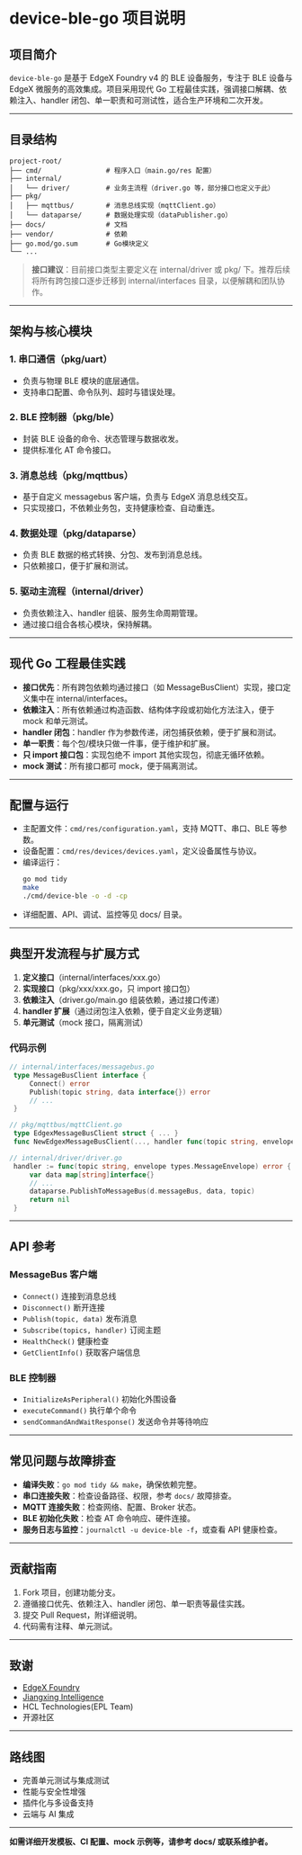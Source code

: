 # device-ble-go 项目说明

## 项目简介

`device-ble-go` 是基于 EdgeX Foundry v4 的 BLE 设备服务，专注于 BLE 设备与 EdgeX 微服务的高效集成。项目采用现代 Go 工程最佳实践，强调接口解耦、依赖注入、handler 闭包、单一职责和可测试性，适合生产环境和二次开发。

---

## 目录结构

```
project-root/
├── cmd/                # 程序入口（main.go/res 配置）
├── internal/
│   └── driver/         # 业务主流程（driver.go 等，部分接口也定义于此）
├── pkg/
│   ├── mqttbus/        # 消息总线实现（mqttClient.go）
│   └── dataparse/      # 数据处理实现（dataPublisher.go）
├── docs/               # 文档
├── vendor/             # 依赖
├── go.mod/go.sum       # Go模块定义
└── ...
```
> **接口建议**：目前接口类型主要定义在 internal/driver 或 pkg/ 下。推荐后续将所有跨包接口逐步迁移到 internal/interfaces 目录，以便解耦和团队协作。

---

## 架构与核心模块

### 1. 串口通信（pkg/uart）
- 负责与物理 BLE 模块的底层通信。
- 支持串口配置、命令队列、超时与错误处理。

### 2. BLE 控制器（pkg/ble）
- 封装 BLE 设备的命令、状态管理与数据收发。
- 提供标准化 AT 命令接口。

### 3. 消息总线（pkg/mqttbus）
- 基于自定义 messagebus 客户端，负责与 EdgeX 消息总线交互。
- 只实现接口，不依赖业务包，支持健康检查、自动重连。

### 4. 数据处理（pkg/dataparse）
- 负责 BLE 数据的格式转换、分包、发布到消息总线。
- 只依赖接口，便于扩展和测试。

### 5. 驱动主流程（internal/driver）
- 负责依赖注入、handler 组装、服务生命周期管理。
- 通过接口组合各核心模块，保持解耦。

---

## 现代 Go 工程最佳实践

- **接口优先**：所有跨包依赖均通过接口（如 MessageBusClient）实现，接口定义集中在 internal/interfaces。
- **依赖注入**：所有依赖通过构造函数、结构体字段或初始化方法注入，便于 mock 和单元测试。
- **handler 闭包**：handler 作为参数传递，闭包捕获依赖，便于扩展和测试。
- **单一职责**：每个包/模块只做一件事，便于维护和扩展。
- **只 import 接口包**：实现包绝不 import 其他实现包，彻底无循环依赖。
- **mock 测试**：所有接口都可 mock，便于隔离测试。

---

## 配置与运行

- 主配置文件：`cmd/res/configuration.yaml`，支持 MQTT、串口、BLE 等参数。
- 设备配置：`cmd/res/devices/devices.yaml`，定义设备属性与协议。
- 编译运行：
  ```bash
  go mod tidy
  make
  ./cmd/device-ble -o -d -cp
  ```
- 详细配置、API、调试、监控等见 docs/ 目录。

---

## 典型开发流程与扩展方式

1. **定义接口**（internal/interfaces/xxx.go）
2. **实现接口**（pkg/xxx/xxx.go，只 import 接口包）
3. **依赖注入**（driver.go/main.go 组装依赖，通过接口传递）
4. **handler 扩展**（通过闭包注入依赖，便于自定义业务逻辑）
5. **单元测试**（mock 接口，隔离测试）

### 代码示例

```go
// internal/interfaces/messagebus.go
 type MessageBusClient interface {
     Connect() error
     Publish(topic string, data interface{}) error
     // ...
 }

// pkg/mqttbus/mqttClient.go
 type EdgexMessageBusClient struct { ... }
 func NewEdgexMessageBusClient(..., handler func(topic string, envelope types.MessageEnvelope) error) (interfaces.MessageBusClient, error) { ... }

// internal/driver/driver.go
 handler := func(topic string, envelope types.MessageEnvelope) error {
     var data map[string]interface{}
     // ...
     dataparse.PublishToMessageBus(d.messageBus, data, topic)
     return nil
 }
```

---

## API 参考

### MessageBus 客户端
- `Connect()` 连接到消息总线
- `Disconnect()` 断开连接
- `Publish(topic, data)` 发布消息
- `Subscribe(topics, handler)` 订阅主题
- `HealthCheck()` 健康检查
- `GetClientInfo()` 获取客户端信息

### BLE 控制器
- `InitializeAsPeripheral()` 初始化外围设备
- `executeCommand()` 执行单个命令
- `sendCommandAndWaitResponse()` 发送命令并等待响应

---

## 常见问题与故障排查

- **编译失败**：`go mod tidy && make`，确保依赖完整。
- **串口连接失败**：检查设备路径、权限，参考 `docs/` 故障排查。
- **MQTT 连接失败**：检查网络、配置、Broker 状态。
- **BLE 初始化失败**：检查 AT 命令响应、硬件连接。
- **服务日志与监控**：`journalctl -u device-ble -f`，或查看 API 健康检查。

---

## 贡献指南

1. Fork 项目，创建功能分支。
2. 遵循接口优先、依赖注入、handler 闭包、单一职责等最佳实践。
3. 提交 Pull Request，附详细说明。
4. 代码需有注释、单元测试。

---

## 致谢

- [EdgeX Foundry](https://www.edgexfoundry.org/)
- [Jiangxing Intelligence](https://www.jiangxingai.com)
- HCL Technologies(EPL Team)
- 开源社区

---

## 路线图

- 完善单元测试与集成测试
- 性能与安全性增强
- 插件化与多设备支持
- 云端与 AI 集成

---

**如需详细开发模板、CI 配置、mock 示例等，请参考 docs/ 或联系维护者。**



